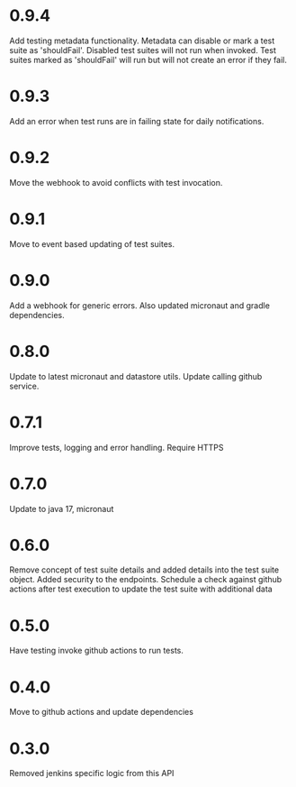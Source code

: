 # 0.9.4

Add testing metadata functionality. Metadata can disable or mark a test suite as 'shouldFail'.
Disabled test suites will not run when invoked. Test suites marked as 'shouldFail' will run but will not create an error if they fail.

# 0.9.3

Add an error when test runs are in failing state for daily notifications.

# 0.9.2

Move the webhook to avoid conflicts with test invocation.

# 0.9.1

Move to event based updating of test suites.

# 0.9.0

Add a webhook for generic errors. Also updated micronaut and gradle dependencies.

# 0.8.0

Update to latest micronaut and datastore utils. Update calling github service.

# 0.7.1

Improve tests, logging and error handling. Require HTTPS

# 0.7.0

Update to java 17, micronaut

# 0.6.0

Remove concept of test suite details and added details into the test suite object.
Added security to the endpoints.
Schedule a check against github actions after test execution to update the test suite with additional data

# 0.5.0

Have testing invoke github actions to run tests.

# 0.4.0

Move to github actions and update dependencies

# 0.3.0

Removed jenkins specific logic from this API